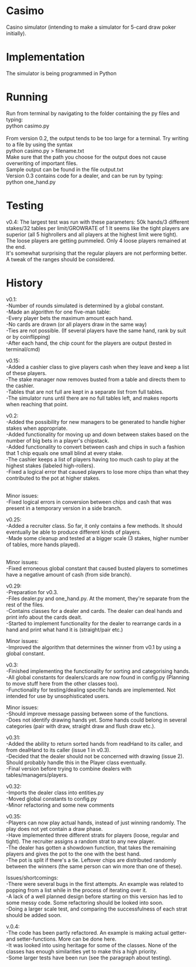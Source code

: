 # Casimo
Casino simulator (intending to make a simulator for 5-card draw poker initially).

# Implementation
The simulator is being programmed in Python

# Running
Run from terminal by navigating to the folder containing the py files and typing: <br />
  python casimo.py <br /> <br />
From version 0.2, the output tends to be too large for a terminal. Try writing to a file by using the syntax <br />
  python casimo.py > filename.txt <br />
Make sure that the path you choose for the output does not cause overwriting of important files. <br />
Sample output can be found in the file output.txt <br />
Version 0.3 contains code for a dealer, and can be run by typing: <br />
  python one_hand.py <br />
  
# Testing
v0.4: The largest test was run with these parameters: 50k hands/3 different stakes/32 tables per limit/GROWRATE of 1
It seems like the tight players are superior (all 5 highrollers and all players at the highest limit were tight). <br />
The loose players are getting pummeled. Only 4 loose players remained at the end. <br />
It's somewhat surprising that the regular players are not performing better. A tweak of the ranges should be considered. <br />

# History
v0.1: <br />
  -Number of rounds simulated is determined by a global constant. <br />
  -Made an algorithm for one five-man table: <br />
    -Every player bets the maximum amount each hand. <br />
    -No cards are drawn (or all players draw in the same way) <br />
    -Ties are not possible. (If several players have the same hand, rank by suit or by coinflipping) <br />
  -After each hand, the chip count for the players are output (tested in terminal/cmd) <br />

v0.15: <br />
  -Added a cashier class to give players cash when they leave and keep a list of these players. <br />
  -The stake manager now removes busted from a table and directs them to the cashier. <br />
  -Tables that are not full are kept in a separate list from full tables. <br />
  -The simulator runs until there are no full tables left, and makes reports when reaching that point. <br />

v0.2: <br />
  -Added the possibility for new managers to be generated to handle higher stakes when appropriate. <br />
  -Added functionality for moving up and down between stakes based on the number of big bets in a player's chipstack. <br />
  -Added functionality to convert between cash and chips in such a fashion that 1 chip equals one small blind at every stake.  <br />
  -The cashier keeps a list of players having too much cash to play at the highest stakes (labeled high-rollers). <br />
  -Fixed a logical error that caused players to lose more chips than what they contributed to the pot at higher stakes. <br /> <br />

Minor issues: <br />
  -Fixed logical errors in conversion between chips and cash that was present in a temporary version in a side branch. <br />
  
v0.25: <br />
  -Added a recruiter class. So far, it only contains a few methods. It should eventually be able to produce different kinds of players. <br />
  -Made some cleanup and tested at a bigger scale (3 stakes, higher number of tables, more hands played). <br /> <br />
  
Minor issues: <br />
  -Fixed erroneous global constant that caused busted players to sometimes have a negative amount of cash (from side branch). <br />
  
v0.29: <br />
  -Preparation for v0.3. <br />
  -Files dealer.py and one_hand.py. At the moment, they're separate from the rest of the files. <br />
  -Contains classes for a dealer and cards. The dealer can deal hands and print info about the cards dealt. <br />
  -Started to implement functionality for the dealer to rearrange cards in a hand and print what hand it is (straight/pair etc.) <br />

Minor issues: <br />
  -Improved the algorithm that determines the winner from v0.1 by using a global constant. <br />

v0.3: <br />
  -Finished implementing the functionality for sorting and categorising hands. <br />
  -All global constants for dealers/cards are now found in config.py (Planning to move stuff here from the other classes too). <br />
  -Functionality for testing/dealing specific hands are implemented. Not intended for use by unsophisticated users. <br />
  
Minor issues: <br />
  -Should improve message passing between some of the functions. <br />
  -Does not identify drawing hands yet. Some hands could belong in several categories (pair with draw, straight draw and flush draw etc.). <br />
  
v0.31: <br />
  -Added the ability to return sorted hands from readHand to its caller, and from dealHand to its caller (issue 1 in v0.3). <br />
  -Decided that the dealer should not be concerned with drawing (issue 2). Should probably handle this in the Player class eventually. <br />
  -Final version before trying to combine dealers with tables/managers/players. <br />
  
v0.32: <br />
  -Imports the dealer class into entities.py <br />
  -Moved global constants to config.py <br />
  -Minor refactoring and some new comments <br />

v0.35: <br />
  -Players can now play actual hands, instead of just winning randomly. The play does not yet contain a draw phase. <br />
  -Have implemented three different strats for players (loose, regular and tight). The recruiter assigns a random strat to any new player. <br />
  -The dealer has gotten a showdown function, that takes the remaining players and gives the pot to the one with the best hand. <br />
  -The pot is split if there's a tie. Leftover chips are distributed randomly between the winners (the same person can win more than one of these). <br />

Issues/shortcomings: <br />
  -There were several bugs in the first attempts. An example was related to popping from a list while in the process of iterating over it. <br />
  -A lack of a well planned design before starting on this version has led to some messy code. Some refactoring should be looked into soon. <br />
  -Doing a larger scale test, and comparing the successfulness of each strat should be added soon. <br />

v.0.4: <br />
  -The code has been partly refactored. An example is making actual getter- and setter-functions. More can be done here. <br />
  -It was looked into using heritage for some of the classes. None of the classes has enough similarities yet to make this a high priority. <br />
  -Some larger tests have been run (see the paragraph about testing). <br />
